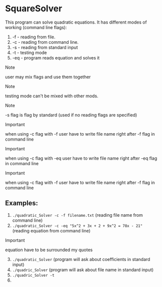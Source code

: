 # SquareSolver
This program can solve quadratic equations.
It has different modes of working (command line flags):
1) -f - reading from file.
2) -c - reading from command line.
3) -s - reading from standard input 
4) -t - testing mode
5) -eq - program reads equation and solves it

> [!NOTE]
> user may mix flags and use them together

> [!NOTE]
> testing mode can't be mixed with other mods.

> [!NOTE]
> -s flag is flag by standard (used if no reading flags are specified)

> [!IMPORTANT]
> when using -c flag with -f user have to write file name right after -f flag in command line

> [!IMPORTANT]
> when using -c flag with -eq user have to write file name right after -eq flag in command line

> [!IMPORTANT]
> when using -c flag with -f user have to write file name right after -f flag in command line


## Examples:
1) `./quadratic_Solver -c -f filename.txt` (reading file name from command line)
2) `./quadratic_Solver -c -eq "5x^2 + 3x + 2 + 9x^2 = 78x - 21"` (reading equation from command line)
> [!IMPORTANT]
> equation have to be surrounded my quotes
3) `./quadratic_Solver` (program will ask about coefficients in standard input)
4) `./quadric_Solver` (program will ask about file name in standard input)
5) `./quadric_Solver -t`
6) 
